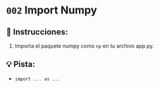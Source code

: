 # `002` Import Numpy

## 📝 Instrucciones:

1. Importa el paquete numpy como `np` en tu archivo app.py.

## 💡 Pista:

+ `import ... as ...`